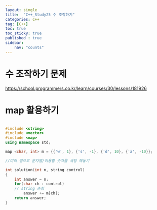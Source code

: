 ```yaml
---
layout: single
title:  "C++_Study25 수 조작하기"
categories: C++
tag: [C++]
toc: true
toc_sticky: true
published : true
sidebar:
    nav: "counts"  
---
```


# 수 조작하기 문제
https://school.programmers.co.kr/learn/courses/30/lessons/181926
   
# map 활용하기
   
```cpp

#include <string>
#include <vector>
#include <map>
using namespace std;

map <char, int> m = {{'w', 1}, {'s', -1}, {'d', 10}, {'a', -10}};

//미리 맵으로 문자열/이용할 숫자를 세팅 해놓기 

int solution(int n, string control)
{
    int answer = n;
    for(char ch : control)
	// string 순회
        answer += m[ch];
    return answer;
}

```